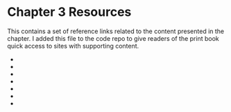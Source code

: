 # Chapter 3 Resources

This contains a set of reference links related to the content presented in the chapter. I added this file to the code repo to give readers of the print book quick access to sites with supporting content.

+ []()
+ []()
+ []()
+ []()
+ []()
+ []()
+ []()
